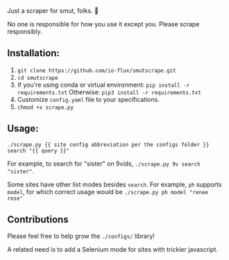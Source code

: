 Just a scraper for smut, folks. 🍆

No one is responsible for how you use it except you. Please scrape responsibly.

## Installation:
1. `git clone https://github.com/io-flux/smutscrape.git`
2. `cd smutscrape`
3. If you're using conda or virtual environment:
      `pip install -r requirements.txt`
   Otherwise:
      `pip3 install -r requirements.txt`
5. Customize `config.yaml` file to your specifications.
6. `chmod +x scrape.py`

## Usage:
`./scrape.py {{ site config abbreviation per the configs folder }} search "{{ query }}"`

For example, to search for "sister" on 9vids, `./scrape.py 9v search "sister"`.

Some sites have other list modes besides `search`. For example, `ph` supports `model`, for which correct usage would be `./scrape.py ph model "renee rose"`

## Contributions

Please feel free to help grow the `./configs/` library!

A related need is to add a Selenium mode for sites with trickier javascript.
